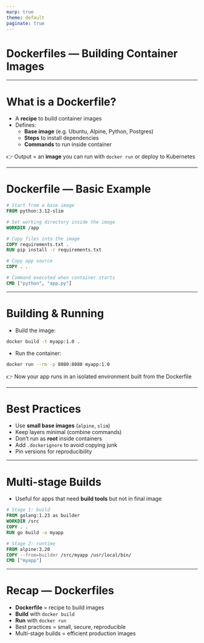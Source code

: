 ```yaml
---
marp: true
theme: default
paginate: true
---
```


# Dockerfiles — Building Container Images

---

# What is a Dockerfile?

- A **recipe** to build container images  
- Defines:
  - **Base image** (e.g. Ubuntu, Alpine, Python, Postgres)  
  - **Steps** to install dependencies  
  - **Commands** to run inside container  

👉 Output = an **image** you can run with `docker run` or deploy to Kubernetes

---

# Dockerfile — Basic Example

```dockerfile
# Start from a base image
FROM python:3.12-slim

# Set working directory inside the image
WORKDIR /app

# Copy files into the image
COPY requirements.txt .
RUN pip install -r requirements.txt

# Copy app source
COPY . .

# Command executed when container starts
CMD ["python", "app.py"]
```

---

# Building & Running

- Build the image:
```bash
docker build -t myapp:1.0 .
```

- Run the container:
```bash
docker run --rm -p 8080:8080 myapp:1.0
```

👉 Now your app runs in an isolated environment built from the Dockerfile

---

# Best Practices

- Use **small base images** (`alpine`, `slim`)  
- Keep layers minimal (combine commands)  
- Don’t run as **root** inside containers  
- Add `.dockerignore` to avoid copying junk  
- Pin versions for reproducibility  

---

# Multi-stage Builds

- Useful for apps that need **build tools** but not in final image

```dockerfile
# Stage 1: build
FROM golang:1.23 as builder
WORKDIR /src
COPY . .
RUN go build -o myapp

# Stage 2: runtime
FROM alpine:3.20
COPY --from=builder /src/myapp /usr/local/bin/
CMD ["myapp"]
```

---

# Recap — Dockerfiles

- **Dockerfile** = recipe to build images  
- **Build** with `docker build`  
- **Run** with `docker run`  
- Best practices = small, secure, reproducible  
- Multi-stage builds = efficient production images
